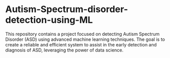 # Autism-Spectrum-disorder-detection-using-ML
This repository contains a project focused on detecting Autism Spectrum Disorder (ASD) using advanced machine learning techniques. The goal is to create a reliable and efficient system to assist in the early detection and diagnosis of ASD, leveraging the power of data science.  
